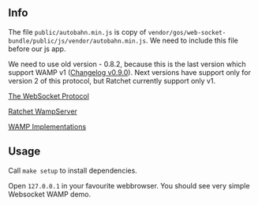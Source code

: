 ## Info

The file `public/autobahn.min.js` is copy of `vendor/gos/web-socket-bundle/public/js/vendor/autobahn.min.js`.
We need to include this file before our js app.

We need to use old version - 0.8.2, because this is the last version which support WAMP v1 ([Changelog v0.9.0](https://github.com/crossbario/autobahn-js/blob/bd250753432a7bc61b7b7dae1df5fc70ddedcad6/doc/changelog.md#v090)).
Next versions have support only for version 2 of this protocol, but Ratchet currently support only v1.

[The WebSocket Protocol](https://datatracker.ietf.org/doc/html/rfc6455)

[Ratchet WampServer](http://socketo.me/docs/wamp)

[WAMP Implementations](https://wamp-proto.org/implementations.html)

## Usage

Call `make setup` to install dependencies.

Open `127.0.0.1` in your favourite webbrowser.
You should see very simple Websocket WAMP demo.
